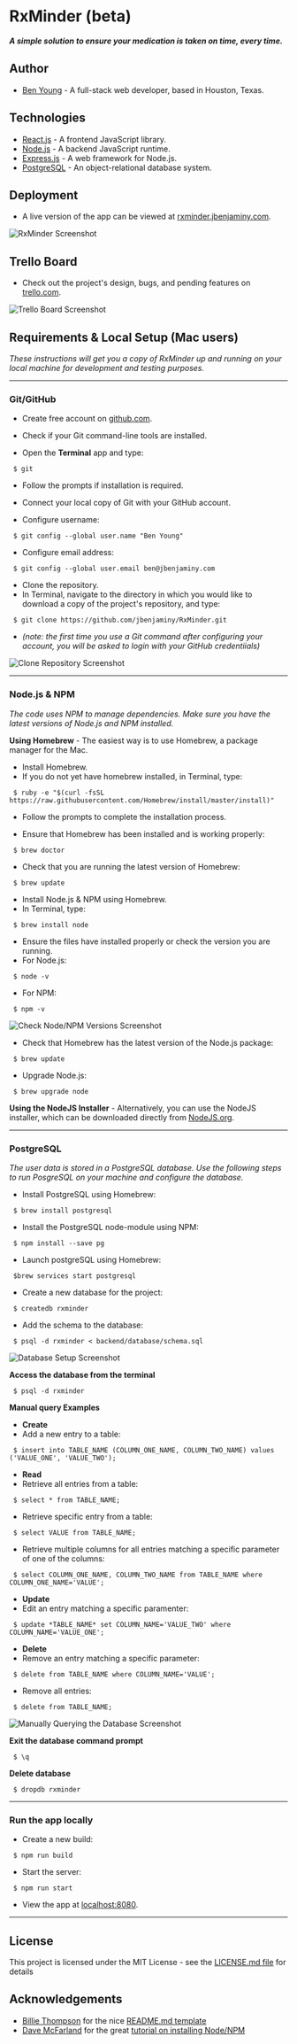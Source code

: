 # RxMinder (beta) #

***A simple solution to ensure your medication is taken on time, every time.***

## Author ##
 * [Ben Young](www.jbenjaminy.com) - A full-stack web developer, based in Houston, Texas.

## Technologies ##
 * [React.js](https://facebook.github.io/react/) - A frontend JavaScript library.
 * [Node.js](https://nodejs.org/en/) - A backend JavaScript runtime.
 * [Express.js](http://expressjs.com/) - A web framework for Node.js.
 * [PostgreSQL](https://www.postgresql.org/) - An object-relational database system.

## Deployment ##

 * A live version of the app can be viewed at [rxminder.jbenjaminy.com](https://rxminder.jbenjaminy.com).

![RxMinder Screenshot]( "RxMinder")

## Trello Board ##

 * Check out the project's design, bugs, and pending features on [trello.com](https://trello.com/b/smiTIVJi/rxminder).

 ![Trello Board Screenshot](http://i.imgur.com/UlKQMUZ.png "Trello Board")

## Requirements & Local Setup (Mac users) ##

*These instructions will get you a copy of RxMinder up and running on your local machine for development and testing purposes.*

- - - -

### Git/GitHub ###
 * Create free account on [github.com](https://github.com).

 * Check if your Git command-line tools are installed.
  * Open the __Terminal__ app and type:
  ```
   $ git
  ```
  * Follow the prompts if installation is required.

 * Connect your local copy of Git with your GitHub account.
  * Configure username:
  ```
   $ git config --global user.name "Ben Young"
  ```
  * Configure email address:
  ```
   $ git config --global user.email ben@jbenjaminy.com
  ```

 * Clone the repository.
  * In Terminal, navigate to the directory in which you would like to download a copy of the project's repository, and type:
  ```
   $ git clone https://github.com/jbenjaminy/RxMinder.git
  ```
  * _(note: the first time you use a Git command after configuring your account, you will be asked to login with your GitHub credentiials)_

 ![Clone Repository Screenshot](http://i.imgur.com/QMwax1k.png "Cloning the Repository")

 - - - - 

### Node.js & NPM ###
*The code uses NPM to manage dependencies. Make sure you have the latest versions of Node.js and NPM installed.*

__Using Homebrew__ - The easiest way is to use Homebrew, a package manager for the Mac.
* Install Homebrew.
 * If you do not yet have homebrew installed, in Terminal, type:
 ```
  $ ruby -e "$(curl -fsSL https://raw.githubusercontent.com/Homebrew/install/master/install)"
 ```

 * Follow the prompts to complete the installation process.

 * Ensure that Homebrew has been installed and is working properly:
 ```
  $ brew doctor
 ```

 * Check that you are running the latest version of Homebrew:
 ```
  $ brew update
 ```

* Install Node.js & NPM using Homebrew.
 * In Terminal, type:
 ```
  $ brew install node
 ```

* Ensure the files have installed properly or check the version you are running.
 * For Node.js:
 ```
  $ node -v 
 ```

 * For NPM:
 ```
  $ npm -v
 ```

![Check Node/NPM Versions Screenshot](http://i.imgur.com/ixykO1N.png "Check Node/NPM Versions")

* Check that Homebrew has the latest version of the Node.js package:
 ```
  $ brew update
 ```

* Upgrade Node.js:
 ```
  $ brew upgrade node
 ```

__Using the NodeJS Installer__ - Alternatively, you can use the NodeJS installer, which can be downloaded directly from [NodeJS.org](https://nodejs.org/en/).

 - - - -

### PostgreSQL ###
*The user data is stored in a PostgreSQL database. Use the following steps to run PosgreSQL on your machine and configure the database.*

 * Install PostgreSQL using Homebrew:
 ```
  $ brew install postgresql
 ```

 * Install the PostgreSQL node-module using NPM:
 ```
  $ npm install --save pg
 ```

 * Launch postgreSQL using Homebrew:
 ```
  $brew services start postgresql
 ```

 * Create a new database for the project:
 ```
  $ createdb rxminder
 ```

 * Add the schema to the database:
 ```
  $ psql -d rxminder < backend/database/schema.sql
 ```

 ![Database Setup Screenshot](http://i.imgur.com/UjXOgKB.png "Database Setup")

__Access the database from the terminal__
 ```
  $ psql -d rxminder
 ```

__Manual query Examples__
  * __Create__
   * Add a new entry to a table:
   ```
	$ insert into TABLE_NAME (COLUMN_ONE_NAME, COLUMN_TWO_NAME) values ('VALUE_ONE', 'VALUE_TWO');
   ```

  * __Read__
   * Retrieve all entries from a table:
   ```
	$ select * from TABLE_NAME;
   ```
   * Retrieve specific entry from a table:
   ```
	$ select VALUE from TABLE_NAME;
   ```
   * Retrieve multiple columns for all entries matching a specific parameter of one of the columns:
   ```
	$ select COLUMN_ONE_NAME, COLUMN_TWO_NAME from TABLE_NAME where COLUMN_ONE_NAME='VALUE';
   ```

  * __Update__
   * Edit an entry matching a specific paramenter:
   ```
	$ update *TABLE_NAME* set COLUMN_NAME='VALUE_TWO' where COLUMN_NAME='VALUE_ONE';
   ```

  * __Delete__
   * Remove an entry matching a specific parameter:
   ```
	$ delete from TABLE_NAME where COLUMN_NAME='VALUE';
   ```
   * Remove all entries:
   ```
	$ delete from TABLE_NAME;
   ```

  ![Manually Querying the Database Screenshot](http://i.imgur.com/ILzFFRI.png "Manually Querying the Database")

__Exit the database command prompt__
 ```
  $ \q
 ```
 __Delete database__
 ```
  $ dropdb rxminder
 ```

- - - -

### Run the app locally ###

* Create a new build:
```
 $ npm run build
```

* Start the server:

```
 $ npm run start
```

* View the app at [localhost:8080](localhost:8080).

- - - -

## License ##

 This project is licensed under the MIT License - see the [LICENSE.md file](https://github.com/jbenjaminy/RxMinder/blob/master/LICENSE) for details

## Acknowledgements ##
 * [Billie Thompson](https://gist.github.com/PurpleBooth) for the nice [README.md template](https://gist.github.com/PurpleBooth/109311bb0361f32d87a2)
 * [Dave McFarland](http://blog.teamtreehouse.com/author/davemcfarland) for the great [tutorial on installing Node/NPM](http://blog.teamtreehouse.com/install-node-js-npm-mac)





